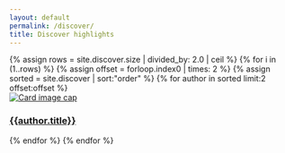```yaml
---
layout: default
permalink: /discover/
title: Discover highlights
---
```

<div class="container mb-3">
  <div class="row">
  {% assign rows = site.discover.size | divided_by: 2.0 | ceil %}
  {% for i in (1..rows) %}
  {% assign offset = forloop.index0 | times: 2 %}
  {% assign sorted = site.discover | sort:"order" %}
      {% for author in sorted limit:2 offset:offset %}
      <div class="col-md-4 mb-3">
        <div class="card h-100" >
          <a href="{{site.baseurl}}{{ author.url }}" class="stretched-link">
            <img class="img-fluid" src="{{{author.preview}}" alt="Card image cap" />
          </a>
          <div class="card-body">
            <h3 class="lead mt-2">
              <a href="{{site.baseurl}}{{ author.url }}" class="stretched-link">{{author.title}}</a>
            </h3>
          </div>
        </div>
      </div>
      {% endfor %}
    {% endfor %}
  </div>
</div>
